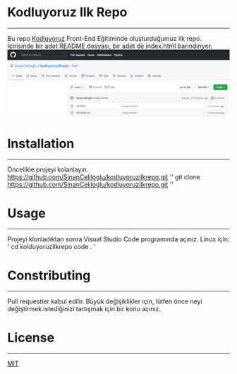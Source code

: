 # Kodluyoruz Ilk Repo
---
Bu repo [Kodluyoruz](https://kodluyoruz.org/tr/kodluyoruz/) Front-End Eğitiminde oluşturduğumuz ilk repo. İçirisinde bir adet README dosyası, bir adet de index.html barındırıyor.
![İlk Repo](https://github.com/SinanCeliloglu/kodluyoruzilkrepo/blob/main/img/kodluyoruzilkrepo.png?raw=true)
# Installation
---
Öncelikle projeyi kolanlayın. https://github.com/SinanCeliloglu/kodluyoruzilkrepo.git
''
git clone https://github.com/SinanCeliloglu/kodluyoruzilkrepo.git
''
# Usage
---
Projeyi klonladıktan sonra Visual Studio Code programında açınız.
Linux için:
'
cd kolduyoruzilkrepo
code .
'
# Constributing
---
Pull requestler kabul edilir. Büyük değişiklikler için, lütfen önce neyi değiştirmek istediğinizi tartışmak için bir konu açınız.

# License
---
[MIT](https://choosealicense.com/licenses/mit/)
